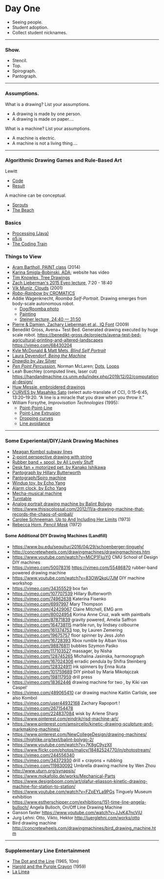 # Day One

* Seeing people.
* Student adoption.
* Collect student nicknames.

--- 

### Show.

* Stencil.
* Top.
* Spirograph.
* Pantograph. 

---

### Assumptions.

What is a drawing? List your assumptions.
* A drawing is made by one person. 
* A drawing is made on paper....

What is a machine? List your assumptions.
* A machine is electric.
* A machine is not a living thing....

---

### Algorithmic Drawing Games and Rule-Based Art

Lewitt

* [Code](lewitt_cri_000000205208_text.jpg)
* [Result](lewitt_cri_000000205208.jpg)

A machine can be conceptual. 

* [Sprouts](https://www.youtube.com/watch?v=ZQY4v5GItes) 
* [The Beach](https://conditionaldesign.org/workshops/the-beach/) 

### Basics

* [Processing (Java)](https://processing.org/)
* [p5.js](https://p5js.org/)
* [The Coding Train](https://www.youtube.com/c/TheCodingTrain/playlists)

### Things to View

* [Aram Bartholl, PAINT class](https://arambartholl.com/paint-figure-drawing-class/) (2014)  
* [Karina Smigla-Bobinski, ADA](https://www.smigla-bobinski.com/english/works/ADA/); website has video
* [Tim Knowles, Tree Drawings](https://www.cabinetmagazine.org/issues/28/knowles.php)
* [Zach Lieberman's 2015 Eyeo lecture](https://vimeo.com/135073747), 7:20 - 18:40  
* [Vik Muniz, Clouds](https://creativetime.org/programs/archive/2001/clouds/muniz/about_clouds.htm) (2001)
* [*Robo-Rainbow* by CROMATICS](https://vimeo.com/47245840)
* Addie Wagenknecht, *Roomba Self-Portrait*. Drawing emerges from body-scale autonomous robot.
	* [Dog/Roomba photo](https://static.boredpanda.com/blog/wp-content/uploads/2017/03/robot-vacuum-cleaner-spreads-dog-shit-everywhere-7.jpg)
	* [Painting](https://www.lennyletter.com/wp-content/uploads/2021/05/5a86edd6d584590010c7c843.jpg) 
	* [Steiner lecture, 24:40 — 31:50](https://vimeo.com/336139405)
* [Pierre & Damien, Zachary Lieberman et al., IQ Font](https://vimeo.com/5233789) (2009) 
* Benedikt Gross, Avena+ Test Bed. Generated drawing executed by huge scale robot.
https://benedikt-gross.de/projects/avena-test-bed-agricultural-printing-and-altered-landscapes
https://vimeo.com/68430204 
* [Kyle McDonald & Matt Mets, *Blind Self Portrait*](https://vimeo.com/44489751)
* [Laura Devendorf, *Being the Machine*](http://artfordorks.com/being-the-machine/)
* [*Drawdio* by Jay Silver](https://www.youtube.com/watch?v=PV_w38ldZaE)
* [*Pen Point Percussion*](https://www.youtube.com/watch?v=Q0vgZv_JWfM), Norman McLaren; [Dots](https://vimeo.com/32645760), [Loops](https://www.youtube.com/watch?v=6JvOqeEtFRY&t=50s)
* Leah Buechley (computed lines, laser cut) https://handandmachine.cs.unm.edu/index.php/2019/12/02/computational-design/ 
* [Huw Messie, embroidered drawings](https://www.hicetnunc.xyz/huwmessie/creations)
* [CURVES by Masahiko Sato](https://www.youtube.com/watch?v=Be3R5YEKFN0) (select auto-translate of CC), 0:15–6:45, 13:20–19:20. “A line is a miracle that you draw when you throw it.”
* William Forsythe, *Improvisation Technologies* (1995):
	* [Point-Point-Line](https://www.youtube.com/watch?v=6X29OjcBHG8)
	* [Point-Line Extrusion](https://www.youtube.com/watch?v=e_7ixi32lCo)
	* [Dropping curves](https://www.youtube.com/watch?v=_zt95yXWLX4)
	* [Line avoidance](https://www.youtube.com/watch?v=cqGyFiEXXIQ)

---

### Some Experiental/DIY/Jank Drawing Machines

* [Meagan Kombol subway lines](https://twitter.com/golan/status/1088890624336691201)
* [2-point perspective drawing with string](https://www.youtube.com/watch?v=hrtvoBGuBzg)
* [Rubber band + spool, by All Lovely Stuff](https://vimeo.com/50078316)
* [Desk fan + motorized pet, by Kanako Ishikawa](https://vimeo.com/305405463)
* [Pantograph by Hillary Butterworth](https://vimeo.com/107707539)
* [Pantograph/Spiro machine](https://www.youtube.com/watch?v=BG9e06IWAxE) 
* [Windup toy, by Echo Yang](https://vimeo.com/70360563)
* [Alarm clock, by Echo Yang](https://vimeo.com/70364631)
* [Mecha-musical machine](https://twitter.com/TomWhitwell/status/1389209458153336842)
* [Turntable](https://twitter.com/loackme_/status/1426957681659719681)
* [Analog portrait drawing machine by Balint Bolygo](https://vimeo.com/244556340)
* https://www.thisiscolossal.com/2012/11/a-drawing-machine-that-records-the-chaos-of-pinball/ 
* [Carolee Schneeman, Up to And Including Her Limits](https://www.artnexus.com/en/videos/5d543b83aa92e4c422b6b490) (1973)
* [Rebecca Horn, *Pencil Mask*](https://www.youtube.com/watch?v=Eh9JH7daSbg) (1972)

#### Some Additional DIY Drawing Machines (Landfill)

* https://www.bu.edu/sequitur/2016/04/29/schoenberger-tinguely/  
* http://concretewheels.com/drawingmachines/drawingmachines.htm 
* https://www.youtube.com/watch?v=MiCP1FluiY0  CMU School of Design DIY machines
* https://vimeo.com/50078316 https://vimeo.com/55486870 	rubber-band powered drawing machine
* https://www.youtube.com/watch?v=83OWQkqU7JM  DIY machine workshop
* https://vimeo.com/34355529	box fan
* https://vimeo.com/107707539 Hillary Butterworth
* https://vimeo.com/74962638 Katerina Fisenko
* https://vimeo.com/6997997 Mary Thompson
* https://vimeo.com/42429067 Claire Mitchell, EMG arm 
* https://vimeo.com/80024954 Korina Anne Cruz, walk with paintballs 
* https://vimeo.com/87871839 gravity powered, Amelia Saffron
* https://vimeo.com/164738115 marble run, by lindsey colbourne
* https://vimeo.com/161374753 top, by Lauren Zemering
* https://vimeo.com/19675757 floor spinner by Jess John
* https://vimeo.com/16728393 Xbox rumble by Alban Voss
* https://vimeo.com/98876811 bubbles Szymon Paśko
* https://vimeo.com/117103527 massager, by Nisha
* https://vimeo.com/128745265 Michalina Jasinska, harmonograph
* https://vimeo.com/167024306 erradic pendula by Shifra Steinberg
* https://vimeo.com/128324911 ink spinners by Enna Ikuta 
* https://vimeo.com/101759689 DIY pinball by Maria Mikołajczak 
* https://vimeo.com/198117959 drill press
* https://vimeo.com/18362446 drawing machine for two , by Kiki van Caspel’
* https://vimeo.com/489065410 car drawing machine Kaitlin Carlisle, see also Kombol
* https://vimeo.com/user44932168 Zachary Rapoport ! https://vimeo.com/267154478 
* https://vimeo.com/224837084 wisk by  Arlene Sharp
* https://www.pinterest.com/eindrik/risd-machine-art/ 
* https://www.pinterest.com/amsircello/kinetic-drawing-sculpture-and-markmaking-machines/
* https://www.pinterest.com/NewCollegeDesign/drawing-machines/
* https://highlike.org/text/balint-bolygo-2/ 
* https://www.youtube.com/watch?v=7K8gC9yzXlI 
* https://www.flickr.com/photos/malicy/18482524770/in/photostream/
* https://vimeo.com/244556340 
* https://vimeo.com/34372930 drill + crayons + rubbing
* https://vimeo.com/119830092 Umbrella drawing machine by Wen Zhou
* http://www.uturn.org/synapsis/ 
* https://www.mokafolio.de/works/Mechanical-Parts 
* https://www.designboom.com/art/olafur-eliasson-kinetic-drawing-machine-for-station-to-station/ 
* https://www.youtube.com/watch?v=FZpEYLa9PGs Tinguely Museum exhibition
* https://www.estherschipper.com/exhibitions/151-time-line-angela-bulloch/ Angela Bulloch, On/Off Line Drawing Machine 
* Ganson faster https://www.youtube.com/watch?v=JJvK47ncVjU
* Jurg Lehni: Otto, Vikto, Hektor http://juerglehni.com/works/otto 
* Bird drawing machine http://concretewheels.com/drawingmachines/bird_drawing_machine.htm

---	

### Supplementary Line Entertainment
* [The Dot and the Line](https://vimeo.com/4929038) (1965, 10m) 
* [Harold and the Purple Crayon](https://www.youtube.com/watch?v=mKhKyZgafU4) (1959)   
* [La Linea](https://www.youtube.com/user/LaLineaSeries/videos)

